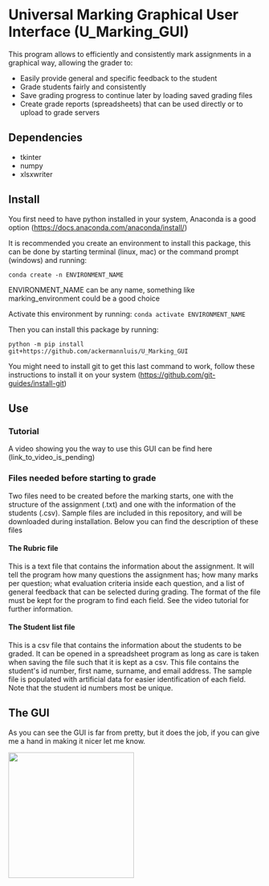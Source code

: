 # Universal Marking Graphical User Interface (U_Marking_GUI)

This program allows to efficiently and consistently mark assignments in a graphical way, allowing the grader to:
- Easily provide general and specific feedback to the student
- Grade students fairly and consistently
- Save grading progress to continue later by loading saved grading files
- Create grade reports (spreadsheets) that can be used directly or to upload to grade servers


## Dependencies
- tkinter
- numpy
- xlsxwriter

## Install
You first need to have python installed in your system, Anaconda is a good option (https://docs.anaconda.com/anaconda/install/)

It is recommended you create an environment to install this package, this can be done by starting terminal (linux, mac) or the command prompt (windows) and running:

`conda create -n ENVIRONMENT_NAME`

ENVIRONMENT_NAME can be any name, something like marking_environment could be a good choice

Activate this environment by running:
`conda activate ENVIRONMENT_NAME`

Then you can install this package by running:

`python -m pip install git+https://github.com/ackermannluis/U_Marking_GUI`


You might need to install git to get this last command to work, follow these instructions to install it on your system (https://github.com/git-guides/install-git) 

## Use

### Tutorial
A video showing you the way to use this GUI can be find here
(link_to_video_is_pending)

### Files needed before starting to grade
Two files need to be created before the marking starts, one with the structure of the assignment (.txt) and one with the information of the students (.csv).
Sample files are included in this repository, and will be downloaded during installation. Below you can find the description of these files

#### The Rubric file
This is a text file that contains the information about the assignment. It will tell the program how many questions the assignment has; how many marks per question; what evaluation criteria inside each question, and a list of general feedback that can be selected during grading. The format of the file must be kept for the program to find each field. See the video tutorial for further information.

#### The Student list file
This is a csv file that contains the information about the students to be graded. It can be opened in a spreadsheet program as long as care is taken when saving the file such that it is kept as a csv.
This file contains the student's id number, first name, surname, and email address. The sample file is populated with artificial data for easier identification of each field. Note that the student id numbers most be unique.  


## The GUI
As you can see the GUI is far from pretty, but it does the job, if you can give me a hand in making it nicer let me know.


<img src="../screenshots/Screenshot from 2022-07-19 09-30-33.png" width="250">

